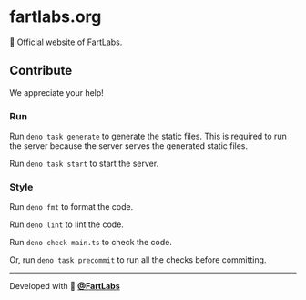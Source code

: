 # fartlabs.org

🧪 Official website of FartLabs.

## Contribute

We appreciate your help!

### Run

Run `deno task generate` to generate the static files. This is required to run
the server because the server serves the generated static files.

Run `deno task start` to start the server.

### Style

Run `deno fmt` to format the code.

Run `deno lint` to lint the code.

Run `deno check main.ts` to check the code.

Or, run `deno task precommit` to run all the checks before committing.

---

Developed with 🧪 [**@FartLabs**](https://github.com/FartLabs)
